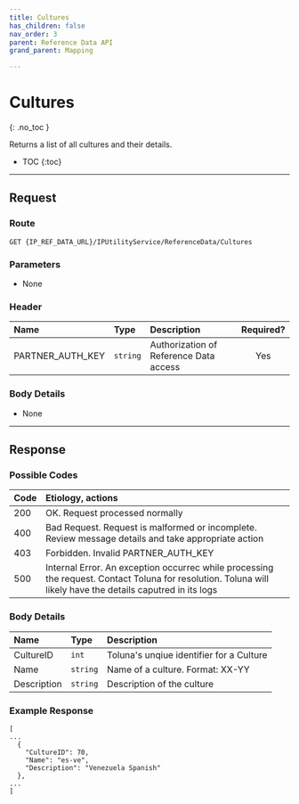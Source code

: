 ```yaml
---
title: Cultures
has_children: false
nav_order: 3
parent: Reference Data API
grand_parent: Mapping

---
```


# Cultures
{: .no_toc }

Returns a list of all cultures and their details.

* TOC
{:toc}

---

## Request

### Route
```
GET {IP_REF_DATA_URL}/IPUtilityService/ReferenceData/Cultures 
```

### Parameters

 - None

### Header

| Name | Type | Description | Required? |
| :--- | :--- | :--- | :---: |
| PARTNER_AUTH_KEY | ```string``` | Authorization of Reference Data access | Yes |

### Body Details

 - None

---

## Response

### Possible Codes

| Code | Etiology, actions |
| :--- | :--- |
| 200 | OK. Request processed normally |
| 400 | Bad Request. Request is malformed or incomplete. Review message details and take appropriate action |
| 403 | Forbidden. Invalid PARTNER_AUTH_KEY |
| 500 | Internal Error. An exception occurrec while processing the request. Contact Toluna for resolution. Toluna will likely have the details caputred in its logs |

### Body Details

| Name | Type | Description |
| :--- | :--- | :--- |
| CultureID | ```int``` | Toluna's unqiue identifier for a Culture |
| Name | ```string``` | Name of a culture. Format: XX-YY |
| Description | ```string``` | Description of the culture |

### Example Response
```plaintext
[
...
  {
    "CultureID": 70,
    "Name": "es-ve",
    "Description": "Venezuela Spanish"
  },
...
]
```